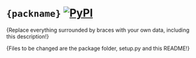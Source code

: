 # `{packname}` [![PyPI](https://img.shields.io/pypi/v/{packname}.svg)](https://pypi.org/project/{packname}/)

{Replace everything surrounded by braces with your own data, including this description!}

{Files to be changed are the package folder, setup.py and this README!}
